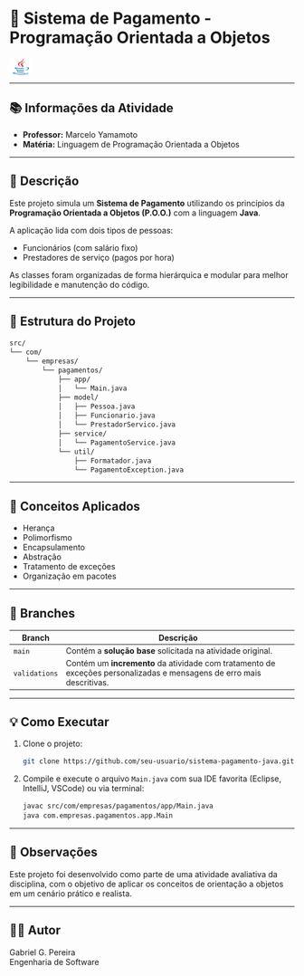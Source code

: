 # 💼 Sistema de Pagamento - Programação Orientada a Objetos

<img align="center" alt="Java" height="30" width="40" src="https://raw.githubusercontent.com/devicons/devicon/master/icons/java/java-original.svg">

---

## 📚 Informações da Atividade

- **Professor:** Marcelo Yamamoto  
- **Matéria:** Linguagem de Programação Orientada a Objetos

---

## 📝 Descrição

Este projeto simula um **Sistema de Pagamento** utilizando os princípios da **Programação Orientada a Objetos (P.O.O.)** com a linguagem **Java**.

A aplicação lida com dois tipos de pessoas:
- Funcionários (com salário fixo)
- Prestadores de serviço (pagos por hora)

As classes foram organizadas de forma hierárquica e modular para melhor legibilidade e manutenção do código.

---

## 🌱 Estrutura do Projeto

```
src/
└── com/
    └── empresas/
        └── pagamentos/
            ├── app/
            │   └── Main.java
            ├── model/
            │   ├── Pessoa.java
            │   ├── Funcionario.java
            │   └── PrestadorServico.java
            ├── service/
            │   └── PagamentoService.java
            └── util/
                ├── Formatador.java
                └── PagamentoException.java
```

---

## 🧠 Conceitos Aplicados

- Herança
- Polimorfismo
- Encapsulamento
- Abstração
- Tratamento de exceções
- Organização em pacotes

---

## 🌿 Branches

| Branch         | Descrição |
|----------------|-----------|
| `main`         | Contém a **solução base** solicitada na atividade original. |
| `validations`  | Contém um **incremento** da atividade com tratamento de exceções personalizadas e mensagens de erro mais descritivas. |

---

## 💡 Como Executar

1. Clone o projeto:
   ```bash
   git clone https://github.com/seu-usuario/sistema-pagamento-java.git
   ```

2. Compile e execute o arquivo `Main.java` com sua IDE favorita (Eclipse, IntelliJ, VSCode) ou via terminal:
   ```bash
   javac src/com/empresas/pagamentos/app/Main.java
   java com.empresas.pagamentos.app.Main
   ```

---

## 📌 Observações

Este projeto foi desenvolvido como parte de uma atividade avaliativa da disciplina, com o objetivo de aplicar os conceitos de orientação a objetos em um cenário prático e realista.

---

## 👨‍💻 Autor

Gabriel G. Pereira  
Engenharia de Software

